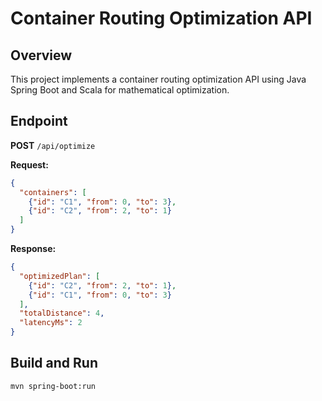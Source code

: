 # Container Routing Optimization API

## Overview
This project implements a container routing optimization API using Java Spring Boot and Scala for mathematical optimization.

## Endpoint

**POST** `/api/optimize`

**Request:**
```json
{
  "containers": [
    {"id": "C1", "from": 0, "to": 3},
    {"id": "C2", "from": 2, "to": 1}
  ]
}
```

**Response:**
```json
{
  "optimizedPlan": [
    {"id": "C2", "from": 2, "to": 1},
    {"id": "C1", "from": 0, "to": 3}
  ],
  "totalDistance": 4,
  "latencyMs": 2
}
```

## Build and Run
```bash
mvn spring-boot:run
```